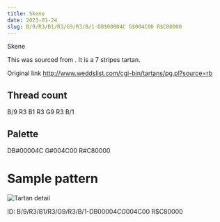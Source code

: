 ```yaml
---
title: Skene
date: 2023-01-24
slug: B/9/R3/B1/R3/G9/R3/B/1-DB$00004C G$004C00 R$C80000
---
```

Skene

This was sourced from <no value>.  It is a 7 stripes tartan.

Original link http://www.weddslist.com/cgi-bin/tartans/pg.pl?source=rb

## Thread count
B/9 R3 B1 R3 G9 R3 B/1

## Palette
DB#00004C G#004C00 R#C80000

# Sample pattern

![Tartan detail](tartan.png "B/9 R3 B1 R3 G9 R3 B/1 tartan")

ID: B/9/R3/B1/R3/G9/R3/B/1-DB$00004C G$004C00 R$C80000